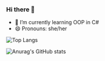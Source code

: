### Hi there 👋

- 🌱 I’m currently learning OOP in C#
- 😄 Pronouns: she/her

![Top Langs](https://github-readme-stats.vercel.app/api/top-langs/?username=FabiannaFranci&layout=compact&theme=radical)

![Anurag's GitHub stats](https://github-readme-stats.vercel.app/api?username=FabiannaFranci&show_icons=true&theme=radical)
